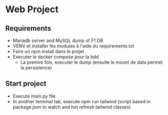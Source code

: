 # Web Project

## Requirements

- Mariadb server and MySQL dump of F1 DB
- VENV et installer les modules à l'aide du requirements.txt
- Faire un npm install dans le projet
- Executer le docker compose pour la bdd
  - La premire fois, executer le dump (ensuite le mount de data permet la persistence)

## Start project

- Execute main.py file
- In another terminal tab, execute npm run tailwind (script based in package.json to watch and hot refresh tailwind classes)
